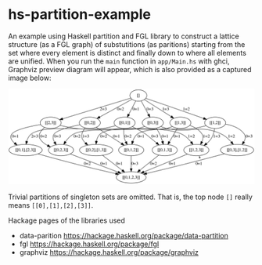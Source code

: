 # hs-partition-example
An example using Haskell partition and FGL library to construct a lattice structure (as a FGL graph) of substutitions (as paritions) starting from the set where every element is distinct and finally down to where all elements are unified.
When you run the `main` function in `app/Main.hs` with ghci, Graphviz preview diagram will appear, which is also provided as a captured image below:

![preview](https://raw.githubusercontent.com/kyagrd/hs-partition-example/master/preview.png)

Trivial partitions of singleton sets are omitted. That is, the top node `[]` really means `[[0],[1],[2],[3]]`.

Hackage pages of the libraries used
 * data-parition https://hackage.haskell.org/package/data-partition
 * fgl https://hackage.haskell.org/package/fgl
 * graphviz https://hackage.haskell.org/package/graphviz
